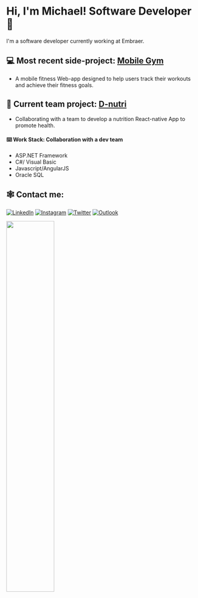 # Hi, I'm Michael! Software Developer 👋

I'm a software developer currently working at Embraer.

## 💻 **Most recent side-project:** [Mobile Gym](https://github.com/itsmorais/mobile_gym)
- A mobile fitness Web-app designed to help users track their workouts and achieve their fitness goals.

## 👷 **Current team project:** [D-nutri](https://github.com/DevsDomain/D-Nutri)
- Collaborating with a team to develop a nutrition React-native App to promote health.

#### ⌨️ Work Stack: Collaboration with a dev team
  - ASP.NET Framework
  - C#/ Visual Basic
  - Javascript/AngularJS
  - Oracle SQL

## 🕸️ Contact me:

[![LinkedIn](https://img.shields.io/badge/linkedin-%230077B5.svg?style=for-the-badge&logo=linkedin&logoColor=white)](https://www.linkedin.com/in/michael-morais22/)
[![Instagram](https://img.shields.io/badge/Instagram-%23E4405F.svg?style=for-the-badge&logo=Instagram&logoColor=white)](https://instagram.com/itsmorais)
[![Twitter](https://img.shields.io/badge/Twitter-%231DA1F2.svg?style=for-the-badge&logo=Twitter&logoColor=white)](https://twitter.com/devMikes)
[![Outlook](https://img.shields.io/badge/Microsoft_Outlook-0078D4?style=for-the-badge&logo=microsoft-outlook&logoColor=white)](mailto:moraisdpm@outlook.com)

<div>
  <img align="center" width="50%" src="https://github-readme-stats.vercel.app/api/top-langs/?username=itsmorais&layout=compact&theme=dark">
</div>
